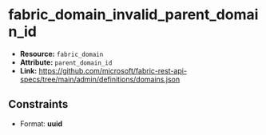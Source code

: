 # fabric_domain_invalid_parent_domain_id

- **Resource:** `fabric_domain`
- **Attribute:** `parent_domain_id`
- **Link:** https://github.com/microsoft/fabric-rest-api-specs/tree/main/admin/definitions/domains.json

## Constraints
- Format: **uuid**